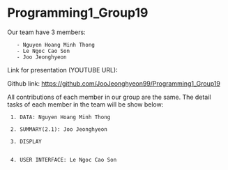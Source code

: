 # Programming1_Group19

Our team have 3 members:

       - Nguyen Hoang Minh Thong
       - Le Ngoc Cao Son
       - Joo Jeonghyeon
Link for presentation (YOUTUBE URL):

Github link: https://github.com/JooJeonghyeon99/Programming1_Group19

All contributions of each member in our group are the same.
The detail tasks of each member in the team will be show below:

     1. DATA: Nguyen Hoang Minh Thong  
         
     2. SUMMARY(2.1): Joo Jeonghyeon
          
     3. DISPLAY
      
        
     4. USER INTERFACE: Le Ngoc Cao Son
